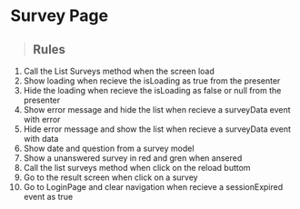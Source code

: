 # Survey Page

> ## Rules
1. Call the List Surveys method when the screen load
2. Show loading when recieve the isLoading as true from the presenter
3. Hide the loading when recieve the isLoading as false or null from the presenter
4. Show error message and hide the list when recieve a surveyData event with error
5. Hide error message and show the list when recieve a surveyData event with data
6. Show date and question from a survey model
7. Show a unanswered survey in red and gren when ansered
8. Call the list surveys method when click on the reload buttom
9. Go to the result screen when click on a survey
10. Go to LoginPage and clear navigation when recieve a sessionExpired event as true